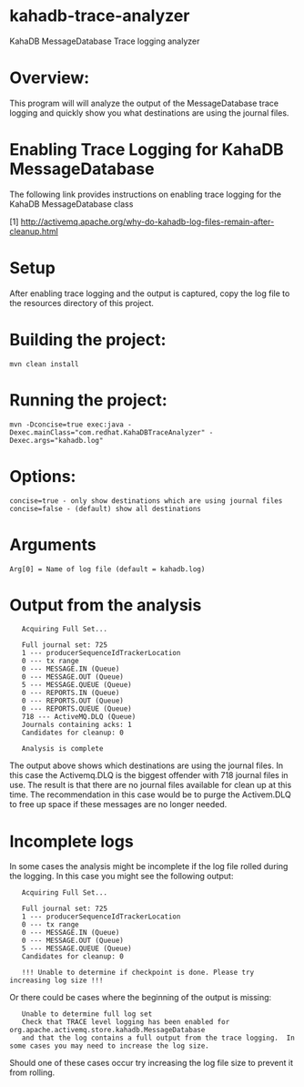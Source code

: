 # kahadb-trace-analyzer
KahaDB MessageDatabase Trace logging analyzer

# Overview:

This program will will analyze the output of the MessageDatabase trace logging and quickly show you what destinations
are using the journal files.

# Enabling Trace Logging for KahaDB MessageDatabase

The following link provides instructions on enabling trace logging for the KahaDB MessageDatabase class

[1] http://activemq.apache.org/why-do-kahadb-log-files-remain-after-cleanup.html

# Setup

After enabling trace logging and the output is captured, copy the log file to the resources directory of this project.

# Building the project:
`
mvn clean install
`

# Running the project:
`
mvn -Dconcise=true exec:java -Dexec.mainClass="com.redhat.KahaDBTraceAnalyzer" -Dexec.args="kahadb.log"
`

# Options:
```
concise=true - only show destinations which are using journal files
concise=false - (default) show all destinations
```

# Arguments

`
Arg[0] = Name of log file (default = kahadb.log)
`

# Output from the analysis
```
   Acquiring Full Set...
   
   Full journal set: 725
   1 --- producerSequenceIdTrackerLocation
   0 --- tx range
   0 --- MESSAGE.IN (Queue)
   0 --- MESSAGE.OUT (Queue)
   5 --- MESSAGE.QUEUE (Queue)
   0 --- REPORTS.IN (Queue)
   0 --- REPORTS.OUT (Queue)
   0 --- REPORTS.QUEUE (Queue)
   718 --- ActiveMQ.DLQ (Queue)
   Journals containing acks: 1
   Candidates for cleanup: 0
   
   Analysis is complete
```

The output above shows which destinations are using the journal files.  In this case the Activemq.DLQ is the biggest offender with 718 journal files in use.
The result is that there are no journal files available for clean up at this time.  The recommendation in this case would be to purge the Activem.DLQ to free up
space if these messages are no longer needed.  

# Incomplete logs

In some cases the analysis might be incomplete if the log file rolled during the logging.  In this case you might see the following output:

```
   Acquiring Full Set...

   Full journal set: 725
   1 --- producerSequenceIdTrackerLocation
   0 --- tx range
   0 --- MESSAGE.IN (Queue)
   0 --- MESSAGE.OUT (Queue)
   5 --- MESSAGE.QUEUE (Queue)
   Candidates for cleanup: 0

   !!! Unable to determine if checkpoint is done. Please try increasing log size !!!
```

Or there could be cases where the beginning of the output is missing:

```
   Unable to determine full log set
   Check that TRACE level logging has been enabled for org.apache.activemq.store.kahadb.MessageDatabase
   and that the log contains a full output from the trace logging.  In some cases you may need to increase the log size.
```

Should one of these cases occur try increasing the log file size to prevent it from rolling.
